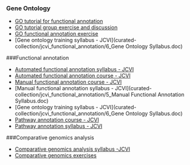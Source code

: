 ### Gene Ontology

- [GO tutorial for functional annotation](curated-collection/GO/functional_and_GO_exercises.ppt)
- [GO tutorial group exercise and discussion](curated-collection/GO/functional_exercise_group_discussion.ppt)
- [GO functional annotation exercise](curated-collection/webapollo/GO/functional_extra_credit_exercise.ppt)
- [Gene ontology training syllabus - JCVI](curated-collection/jcvi_functional_annotation/6_Gene Ontology Syllabus.doc)

###Functional annotation

- [Automated functional annotation syllabus - JCVI](curated-collection/jcvi_functional_annotation/4_Automated_functional_annotation_Syllabus.doc)
- [Automated functional annotation course - JCVI](curated-collection/jcvi_functional_annotation/4_JCVI_Automated_Functional_Annotation.pdf)
- [Manual functional annotation course - JCVI](curated-collection/jcvi_functional_annotation/5_JCVI_Manual_Functional_Annotation.pdf)
- [Manual functional annotation syllabus - JCVI](curated-collection/jcvi_functional_annotation/5_Manual Functional Annotation Syllabus.doc)
- [Gene ontology training syllabus - JCVI](curated-collection/jcvi_functional_annotation/6_Gene Ontology Syllabus.doc)
- [Pathway annotation course - JCVI](curated-collection/jcvi_functional_annotation/7_JCVI_pathways.pdf)
- [Pathway annotation syllabus - JCVI](curated-collection/jcvi_functional_annotation/7_Pathways_Syllabus.doc)

###Comparative genomics analysis

- [Comparative genomics analysis syllabus -JCVI](curated-collection/jcvi_functional_annotation/10_Comparative_Analysis_Syllabus.doc)
- [Comparative genomics exercises](curated-collection/jcvi_functional_annotation/comparative_analysis_exercises.doc)